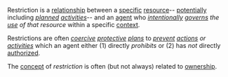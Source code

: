 Restriction is a [relationship](https://github.com/gcassel/Modular-Organization-Terminology/blob/master/terms/relationship.md) between a [specific](https://github.com/gcassel/Modular-Organization-Terminology/blob/master/terms/specific.md) [resource](https://github.com/gcassel/Modular-Organization-Terminology/blob/master/terms/resource.md)-- [potentially](https://github.com/gcassel/Modular-Organization-Terminology/blob/master/terms/potential.md) including *[planned](https://github.com/gcassel/Modular-Organization-Terminology/blob/master/terms/plan.md) [activities](https://github.com/gcassel/Modular-Organization-Terminology/blob/master/terms/activity.md)*-- and an [agent](https://github.com/gcassel/Modular-Organization-Terminology/blob/master/terms/agent.md) who *[intentionally](https://github.com/gcassel/Modular-Organization-Terminology/blob/master/terms/intention.md) [governs](https://github.com/gcassel/Modular-Organization-Terminology/blob/master/terms/governance.md) the [use](https://github.com/gcassel/Modular-Organization-Terminology/blob/master/terms/use.md) of that resource* within a specific [context](https://github.com/gcassel/Modular-Organization-Terminology/blob/master/terms/context.md).

Restrictions are often *[coercive](https://github.com/gcassel/Modular-Organization-Terminology/blob/master/terms/coercion.md) [protective](https://github.com/gcassel/Modular-Organization-Terminology/blob/master/terms/protect.md) [plans](https://github.com/gcassel/Modular-Organization-Terminology/blob/master/terms/plan.md)* to *[prevent](https://github.com/gcassel/Modular-Organization-Terminology/blob/master/terms/prevent.md) [actions](https://github.com/gcassel/Modular-Organization-Terminology/blob/master/terms/action.md) or [activities](https://github.com/gcassel/Modular-Organization-Terminology/blob/master/terms/activity.md)* which an agent either (1) directly *prohibits* or (2) has *not* directly [authorized](https://github.com/gcassel/Modular-Organization-Terminology/blob/master/terms/authority.md). 

The [concept](https://github.com/gcassel/Modular-Organization-Terminology/blob/master/terms/concept.md) of *restriction* is often (but not always) related to [ownership](https://github.com/gcassel/Modular-Organization-Terminology/blob/master/terms/own.md).
